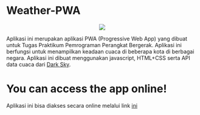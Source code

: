 # Weather-PWA
<p align="center">
<kdb>
<img src="https://i.ibb.co/ssfTbqm/Weather-PWA.png"/>
</kdb>

</p>

Aplikasi ini merupakan aplikasi PWA (Progressive Web App)  yang dibuat untuk Tugas Praktikum Pemrograman Perangkat Bergerak. Aplikasi ini berfungsi untuk menampilkan keadaan cuaca di beberapa kota di berbagai negara. Aplikasi ini dibuat menggunakan javascript, HTML+CSS serta API data cuaca dari [Dark Sky](https://darksky.net/dev).

# You can access the app online!

Aplikasi ini bisa diakses secara online melalui link [ini](https://pwa-2-kel20-ec5a7.web.app/])
